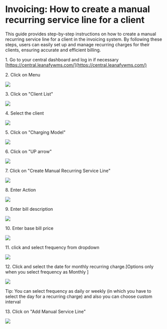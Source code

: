 # Invoicing: How to create a manual recurring service line for a client

This guide provides step-by-step instructions on how to create a manual recurring service line for a client in the invoicing system. By following these steps, users can easily set up and manage recurring charges for their clients, ensuring accurate and efficient billing.

1\. Go to your central dashboard and log in if necessary [https://central.leanafywms.com/](https://central.leanafywms.com/)


2\. Click on Menu

![](https://ajeuwbhvhr.cloudimg.io/colony-recorder.s3.amazonaws.com/files/2023-08-24/b783b118-aab9-4745-9dca-1e756dd3d21e/ascreenshot.jpeg?tl_px=0,0&br_px=1719,961&force_format=png&width=1120.0&wat=1&wat_opacity=0.7&wat_gravity=northwest&wat_url=https://colony-recorder.s3.us-west-1.amazonaws.com/images/watermarks/FB923C_standard.png&wat_pad=66,43)


3\. Click on "Client List"

![](https://ajeuwbhvhr.cloudimg.io/colony-recorder.s3.amazonaws.com/files/2023-08-24/c3f9f56c-b4c1-4ad9-a5ba-2b34bcf5fe13/ascreenshot.jpeg?tl_px=0,285&br_px=1719,1246&force_format=png&width=1120.0&wat=1&wat_opacity=0.7&wat_gravity=northwest&wat_url=https://colony-recorder.s3.us-west-1.amazonaws.com/images/watermarks/FB923C_standard.png&wat_pad=398,277)


4\. Select the client

![](https://ajeuwbhvhr.cloudimg.io/colony-recorder.s3.amazonaws.com/files/2023-08-24/9d0bc8bf-0f28-4d2e-af55-f549f92f7a9d/ascreenshot.jpeg?tl_px=0,273&br_px=2293,1554&force_format=png&width=1120.0&wat=1&wat_opacity=0.7&wat_gravity=northwest&wat_url=https://colony-recorder.s3.us-west-1.amazonaws.com/images/watermarks/FB923C_standard.png&wat_pad=474,277)


5\. Click on "Charging Model"

![](https://ajeuwbhvhr.cloudimg.io/colony-recorder.s3.amazonaws.com/files/2023-08-24/0c8b86ec-7caa-4d63-a5ae-7e1e78adc7b9/ascreenshot.jpeg?tl_px=17,0&br_px=2310,1281&force_format=png&width=1120.0&wat=1&wat_opacity=0.7&wat_gravity=northwest&wat_url=https://colony-recorder.s3.us-west-1.amazonaws.com/images/watermarks/FB923C_standard.png&wat_pad=524,116)


6\. Click on "UP arrow"

![](https://ajeuwbhvhr.cloudimg.io/colony-recorder.s3.amazonaws.com/files/2023-08-24/f56ba0f1-6ce4-4c95-a74f-f2dfb2bb95e5/user_cropped_screenshot.jpeg?tl_px=208,324&br_px=2501,1606&force_format=png&width=1120.0&wat=1&wat_opacity=0.7&wat_gravity=northwest&wat_url=https://colony-recorder.s3.us-west-1.amazonaws.com/images/watermarks/FB923C_standard.png&wat_pad=524,530)


7\. Click on "Create Manual Recurring Service Line"

![](https://ajeuwbhvhr.cloudimg.io/colony-recorder.s3.amazonaws.com/files/2023-08-24/459ac732-c750-467f-9d01-874144266ad6/user_cropped_screenshot.jpeg?tl_px=250,644&br_px=1969,1606&force_format=png&width=1120.0&wat=1&wat_opacity=0.7&wat_gravity=northwest&wat_url=https://colony-recorder.s3.us-west-1.amazonaws.com/images/watermarks/FB923C_standard.png&wat_pad=524,386)


8\. Enter Action

![](https://ajeuwbhvhr.cloudimg.io/colony-recorder.s3.amazonaws.com/files/2023-08-24/d9c9f854-45d4-4870-bf9e-a5a4c838c2cb/ascreenshot.jpeg?tl_px=646,0&br_px=2940,1281&force_format=png&width=1120.0&wat=1&wat_opacity=0.7&wat_gravity=northwest&wat_url=https://colony-recorder.s3.us-west-1.amazonaws.com/images/watermarks/FB923C_standard.png&wat_pad=602,225)


9\. Enter bill description

![](https://ajeuwbhvhr.cloudimg.io/colony-recorder.s3.amazonaws.com/files/2023-08-24/ce1af7e5-1f19-4f17-908f-af8a0d4b6aab/ascreenshot.jpeg?tl_px=1172,227&br_px=2892,1188&force_format=png&width=1120.0&wat=1&wat_opacity=0.7&wat_gravity=northwest&wat_url=https://colony-recorder.s3.us-west-1.amazonaws.com/images/watermarks/FB923C_standard.png&wat_pad=523,276)


10\. Enter base bill price

![](https://ajeuwbhvhr.cloudimg.io/colony-recorder.s3.amazonaws.com/files/2023-08-24/bd9d51fd-1c8a-4a0d-aeb5-3d40b439a91b/ascreenshot.jpeg?tl_px=1008,457&br_px=2728,1418&force_format=png&width=1120.0&wat=1&wat_opacity=0.7&wat_gravity=northwest&wat_url=https://colony-recorder.s3.us-west-1.amazonaws.com/images/watermarks/FB923C_standard.png&wat_pad=524,277)


11\. click and select frequency from dropdown

![](https://ajeuwbhvhr.cloudimg.io/colony-recorder.s3.amazonaws.com/files/2023-08-24/48c70210-bf67-4dc3-83e7-230bd376de30/ascreenshot.jpeg?tl_px=605,324&br_px=2898,1606&force_format=png&width=1120.0&wat=1&wat_opacity=0.7&wat_gravity=northwest&wat_url=https://colony-recorder.s3.us-west-1.amazonaws.com/images/watermarks/FB923C_standard.png&wat_pad=524,518)


12\. Click and select the date for monthly recurring charge.[Options only when you select frequency as Monthly ]

![](https://ajeuwbhvhr.cloudimg.io/colony-recorder.s3.amazonaws.com/files/2023-08-24/6df973dd-d77b-4a74-86e8-0dbae2bd7b9f/ascreenshot.jpeg?tl_px=646,101&br_px=2940,1382&force_format=png&width=1120.0&wat=1&wat_opacity=0.7&wat_gravity=northwest&wat_url=https://colony-recorder.s3.us-west-1.amazonaws.com/images/watermarks/FB923C_standard.png&wat_pad=565,277)


Tip: You can select frequency as daily or weekly (in which you have to select the day for a recurring charge) and also you can choose custom interval


13\. Click on "Add Manual Service Line"

![](https://ajeuwbhvhr.cloudimg.io/colony-recorder.s3.amazonaws.com/files/2023-08-24/f3d70a7e-199e-4907-921c-1b5888f7cba9/ascreenshot.jpeg?tl_px=873,644&br_px=2593,1606&force_format=png&width=1120.0&wat=1&wat_opacity=0.7&wat_gravity=northwest&wat_url=https://colony-recorder.s3.us-west-1.amazonaws.com/images/watermarks/FB923C_standard.png&wat_pad=524,510)